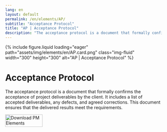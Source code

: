 ```yaml
---
lang: en
layout: default
permalink: /en/elements/AP/
subtitle: "Acceptance Protocol"
title: "AP | Acceptance Protocol"
description: "The acceptance protocol is a document that formally confirms the acceptance of project deliverables by the client. It includes a list of accepted deliverables, any defects, and agreed corrections. This document ensures that the delivered results meet the requirements."
---
```


{% include figure.liquid loading="eager" path="assets/img/elements/en/AP.card.png" class="img-fluid" width="300" height="300" alt="AP | Acceptance Protocol" %}

# Acceptance Protocol

The acceptance protocol is a document that formally confirms the acceptance of project deliverables by the client. It includes a list of accepted deliverables, any defects, and agreed corrections. This document ensures that the delivered results meet the requirements.

<a href="https://apps.apple.com/app/apple-store/id6738084498?pt=127441684&ct=website&mt=8">
  <img src="{{ "assets/img/en/appstore.png" | relative_url }}" width="120" height="40" alt="Download PM Elements">
</a>
